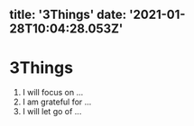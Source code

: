 title: '3Things'
date: '2021-01-28T10:04:28.053Z'
---

<!-- Exported from TiddlyWiki at 19:18, 22nd October 2022 -->

# 3Things

1. I will focus on ...
1. I am grateful for ...
1. I will let go of ...
